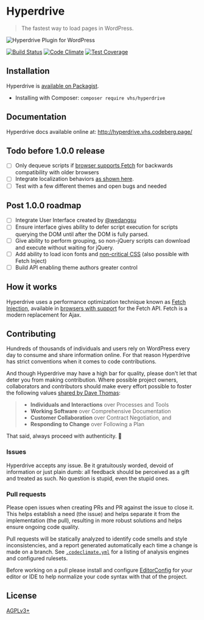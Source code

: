 # Hyperdrive

> The fastest way to load pages in WordPress.

![Hyperdrive Plugin for WordPress](https://codeberg.org/vhs/hyperdrive/blob/master/logo.png)

[![Build Status](https://travis-ci.org/vhs/hyperdrive.svg?branch=master)](https://travis-ci.org/vhs/hyperdrive)
[![Code Climate](https://codeclimate.com/github/vhs/hyperdrive/badges/gpa.svg)](https://codeclimate.com/github/vhs/hyperdrive)
[![Test Coverage](https://codeclimate.com/github/vhs/hyperdrive/badges/coverage.svg)](https://codeclimate.com/github/vhs/hyperdrive)

## Installation

Hyperdrive is [available on Packagist](https://packagist.org/packages/vhs/hyperdrive).

- Installing with Composer: `composer require vhs/hyperdrive`

## Documentation

Hyperdrive docs available online at:
http://hyperdrive.vhs.codeberg.page/

## Todo before 1.0.0 release

- [ ] Only dequeue scripts if [browser supports Fetch](http://caniuse.com/#search=fetch) for backwards compatibility with older browsers
- [ ] Integrate localization behaviors [as shown here](https://gist.github.com/vhs/64e8380010e43a526fb9c9ee511fad17#file-functions-php-L507).
- [ ] Test with a few different themes and open bugs and needed

## Post 1.0.0 roadmap

- [ ] Integrate User Interface created by [@wedangsu](https://github.com/wedangsusu)
- [ ] Ensure interface gives ability to defer script execution for scripts querying the DOM until after the DOM is fully parsed.
- [ ] Give ability to perform grouping, so non-jQuery scripts can download and execute without waiting for jQuery.
- [ ] Add ability to load icon fonts and [non-critical CSS](https://gist.github.com/scottjehl/87176715419617ae6994) (also possible with Fetch Inject)
- [ ] Build API enabling theme authors greater control

## How it works

Hyperdrive uses a performance optimization technique known as [Fetch Injection](https://hackcabin.com/post/managing-async-dependencies-javascript/), available in [browsers with support](http://caniuse.com/#search=fetch) for the Fetch API. Fetch is a modern replacement for Ajax.

## Contributing

Hundreds of thousands of individuals and users rely on WordPress every day to consume and share information online. For that reason Hyperdrive has strict conventions when it comes to code contributions.

And though Hyperdrive may have a high bar for quality, please don't let that deter you from making contribution. Where possible project owners, collaborators and contributors should make every effort possible to foster the following values [shared by Dave Thomas](https://pragdave.me/blog/2014/03/04/time-to-kill-agile.html):

> - **Individuals and Interactions** over Processes and Tools
> - **Working Software** over Comprehensive Documentation
> - **Customer Collaboration** over Contract Negotiation, and
> - **Responding to Change** over Following a Plan

That said, always proceed with authenticity. :saxophone:

### Issues

Hyperdrive accepts any issue. Be it gratuitously worded, devoid of information or just plain dumb: all feedback should be perceived as a gift and treated as such. No question is stupid, even the stupid ones.

### Pull requests

Please open issues when creating PRs and PR against the issue to close it. This helps establish a need (the issue) and helps separate it from the implementation (the pull), resulting in more robust solutions and helps ensure ongoing code quality.

Pull requests will be statically analyzed to identify code smells and style inconsistencies, and a report generated automatically each time a change is made on a branch. See [`.codeclimate.yml`](https://codeberg.org/vhs/hyperdrive/blob/master/.codeclimate.yml) for a listing of analysis engines and configured rulesets.

Before working on a pull please install and configure [EditorConfig](http://editorconfig.org/) for your editor or IDE to help normalize your code syntax with that of the project.

## License

[AGPLv3+](http://www.gnu.org/licenses/)
